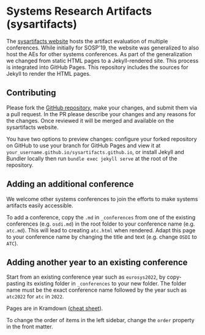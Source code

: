 # Systems Research Artifacts (sysartifacts)

The [sysartifacts website](https://sysartifacts.github.io/) hosts the artifact evaluation of multiple conferences.
While initially for SOSP'19, the website was generalized to also host the AEs for other systems conferences.
As part of the generalization we changed from static HTML pages to a Jekyll-rendered site.
This process is integrated into GitHub Pages.
This repository includes the sources for Jekyll to render the HTML pages.


## Contributing

Please fork the [GitHub repository](https://github.com/sysartifacts/sysartifacts.github.io),
make your changes, and submit them via a pull request.
In the PR please describe your changes and any reasons for the changes.
Once reviewed it will be merged and available on the sysartifacts website.

You have two options to preview changes: configure your forked repository on GitHub to use your
branch for GitHub Pages and view it at `your_username.github.io/sysartifacts.github.io`,
or install Jekyll and Bundler locally then run `bundle exec jekyll serve` at the root of the repository.


## Adding an additional conference

We welcome other systems conferences to join the efforts to make systems artifacts easily accessible.

To add a conference, copy the `.md` in `_conferences` from one of the existing conferences
(e.g. `osdi.md`) in the root folder to your conference name (e.g. `atc.md`).
This will lead to creating `atc.html` when rendered.
Adapt this page to your conference name by changing the title and text (e.g. change `OSDI` to `ATC`).


## Adding another year to an existing conference

Start from an existing conference year such as `eurosys2022`, by
copy-pasting its existing folder in `_conferences` to your new folder.
The folder name must be the exact conference name followed by the year such as `atc2022` for `atc` in `2022`.

Pages are in Kramdown ([cheat sheet](https://kramdown.gettalong.org/quickref.html)).

To change the order of items in the left sidebar, change the `order` property in the front matter.
